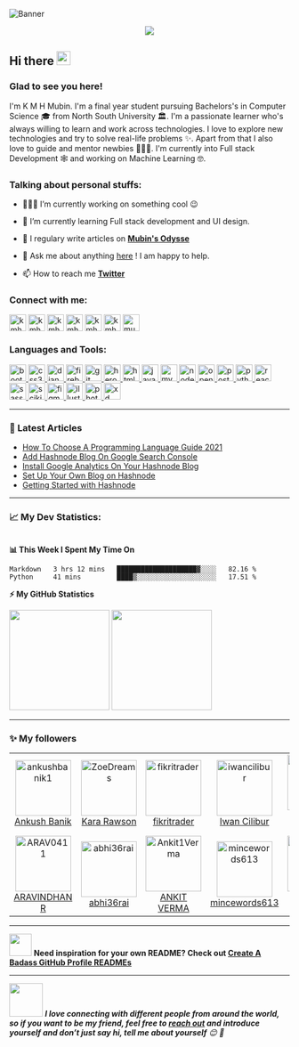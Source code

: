 ![Banner](https://github.com/kmhmubin/kmhmubin/blob/master/GitHub-Profile-Cover.jpg)

<!-- visitor counter -->
<p align="center"> 
  <img src="https://profile-counter.glitch.me/kmhmubin/count.svg" />
</p>

<!-- welcome message -->
<h2>Hi there <img src="https://media.giphy.com/media/hvRJCLFzcasrR4ia7z/giphy.gif" width="25px"></h2>

<h3>Glad to see you here!</h3>

<!-- About me -->
<p>
I'm K M H Mubin. I'm a final year student pursuing Bachelors's in Computer Science 🎓 from North South University 🏛. I'm a passionate learner who's always willing to learn and work across technologies. I love to explore new technologies and try to solve real-life problems ✨. Apart from that I also love to guide and mentor newbies 👨🏻‍💻. I'm currently into Full stack Development 🕸️ and working on Machine Learning 🤓.
</p>

<!-- Personal Stuffs -->
<h3> Talking about personal stuffs:</h3>

- 👨🏽‍💻 I’m currently working on something cool 😉

- 🌱 I’m currently learning Full stack development and UI design.

- 📝 I regulary write articles on **[Mubin's Odysse](https://mubinsodyssey.com)**

- 💬 Ask me about anything [here](https://t.me/kmhmubin) ! I am happy to help.

- 📫 How to reach me **[Twitter](http://twitter.com/kmhmubin)**

<!-- Connect with me -->
<h3 align="left">Connect with me:</h3>
<p align="left">

<a href="https://twitter.com/kmhmubin" target="blank"><img align="center" src="https://github.com/kmhmubin/kmhmubin/blob/master/assets/twitter.svg" alt="kmhmubin" height="30" width="30" /></a>
<a href="https://linkedin.com/in/kmhmubin" target="blank"><img align="center" src="https://github.com/kmhmubin/kmhmubin/blob/master/assets/linkedin.svg" alt="kmhmubin" height="30" width="30" /></a>
<a href="https://fb.com/kmhmubin" target="blank"><img align="center" src="https://github.com/kmhmubin/kmhmubin/blob/master/assets/facebook.svg" alt="kmhmubin" height="30" width="30" /></a>
<a href="https://instagram.com/kmhmubin" target="blank"><img align="center" src="https://github.com/kmhmubin/kmhmubin/blob/master/assets/instagram.svg" alt="kmhmubin" height="30" width="30" /></a>
<a href="https://hashnode.com/@kmhmubin" target="blank"><img align="center" src="https://github.com/kmhmubin/kmhmubin/blob/master/assets/hashnode.svg" alt="kmhmubin" height="30" width="30" /></a>
<a href="https://dev.to/kmhmubin" target="blank"><img align="center" src="https://github.com/kmhmubin/kmhmubin/blob/master/assets/dev.svg" alt="kmhmubin" height="30" width="30" /></a>
<a href="https://mubinsodyssey.com" target="blank"><img align="center" src="https://github.com/kmhmubin/kmhmubin/blob/master/assets/mubinsodyssey.svg" alt="mubinsodyssey" height="30" width="30" /></a>
</p>

<!-- Languages and tools -->
<h3 align="left">Languages and Tools:</h3>
<p align="left"> <a href="https://getbootstrap.com" target="_blank"> <img src="https://devicons.github.io/devicon/devicon.git/icons/bootstrap/bootstrap-plain.svg" alt="bootstrap" width="30" height="30"/> </a> <a href="https://www.w3schools.com/css/" target="_blank"> <img src="https://devicons.github.io/devicon/devicon.git/icons/css3/css3-original-wordmark.svg" alt="css3" width="30" height="30"/> </a> <a href="https://www.djangoproject.com/" target="_blank"> <img src="https://devicons.github.io/devicon/devicon.git/icons/django/django-original.svg" alt="django" width="30" height="30"/> </a> <a href="https://firebase.google.com/" target="_blank"> <img src="https://www.vectorlogo.zone/logos/firebase/firebase-icon.svg" alt="firebase" width="30" height="30"/> </a> <a href="https://git-scm.com/" target="_blank"> <img src="https://www.vectorlogo.zone/logos/git-scm/git-scm-icon.svg" alt="git" width="30" height="30"/> </a> <a href="https://heroku.com" target="_blank"> <img src="https://www.vectorlogo.zone/logos/heroku/heroku-icon.svg" alt="heroku" width="30" height="30"/> </a> <a href="https://www.w3.org/html/" target="_blank"> <img src="https://devicons.github.io/devicon/devicon.git/icons/html5/html5-original-wordmark.svg" alt="html5" width="30" height="30"/> </a> <a href="https://developer.mozilla.org/en-US/docs/Web/JavaScript" target="_blank"> <img src="https://devicons.github.io/devicon/devicon.git/icons/javascript/javascript-original.svg" alt="javascript" width="30" height="30"/> </a> <a href="https://www.mysql.com/" target="_blank"> <img src="https://devicons.github.io/devicon/devicon.git/icons/mysql/mysql-original-wordmark.svg" alt="mysql" width="30" height="30"/> </a> <a href="https://nodejs.org" target="_blank"> <img src="https://devicons.github.io/devicon/devicon.git/icons/nodejs/nodejs-original-wordmark.svg" alt="nodejs" width="30" height="30"/> </a> <a href="https://opencv.org/" target="_blank"> <img src="https://www.vectorlogo.zone/logos/opencv/opencv-icon.svg" alt="opencv" width="30" height="30"/> </a> <a href="https://www.postgresql.org" target="_blank"> <img src="https://devicons.github.io/devicon/devicon.git/icons/postgresql/postgresql-original-wordmark.svg" alt="postgresql" width="30" height="30"/> </a> <a href="https://www.python.org" target="_blank"> <img src="https://devicons.github.io/devicon/devicon.git/icons/python/python-original.svg" alt="python" width="30" height="30"/> </a> <a href="https://reactjs.org/" target="_blank"> <img src="https://devicons.github.io/devicon/devicon.git/icons/react/react-original-wordmark.svg" alt="react" width="30" height="30"/> </a> <a href="https://sass-lang.com" target="_blank"> <img src="https://devicons.github.io/devicon/devicon.git/icons/sass/sass-original.svg" alt="sass" width="30" height="30"/> </a> <a href="https://scikit-learn.org/" target="_blank"> <img src="https://upload.wikimedia.org/wikipedia/commons/0/05/Scikit_learn_logo_small.svg" alt="scikit_learn" width="30" height="30"/> </a> <a href="https://www.figma.com/" target="_blank"> <img src="https://www.vectorlogo.zone/logos/figma/figma-icon.svg" alt="figma" width="30" height="30"/> </a> <a href="https://www.adobe.com/in/products/illustrator.html" target="_blank"> <img src="https://www.vectorlogo.zone/logos/adobe_illustrator/adobe_illustrator-icon.svg" alt="illustrator" width="30" height="30"/> </a> <a href="https://www.photoshop.com/en" target="_blank"> <img src="https://devicons.github.io/devicon/devicon.git/icons/photoshop/photoshop-plain.svg" alt="photoshop" width="30" height="30"/> </a> <a href="https://www.adobe.com/products/xd.html" target="_blank"> <img src="https://cdn.worldvectorlogo.com/logos/adobe-xd.svg" alt="xd" width="30" height="30"/> </a>
</p>

---

<!-- Latest articles -->

### 📕 Latest Articles
<!-- BLOG-POST-LIST:START -->
- [How To Choose A Programming Language Guide 2021](https://mubinsodyssey.com/how-to-choose-a-programming-language-guide-2021)
- [Add Hashnode Blog On Google Search Console](https://mubinsodyssey.com/add-hashnode-blog-on-google-search-console)
- [Install Google Analytics On Your Hashnode Blog](https://mubinsodyssey.com/install-google-analytics-on-your-hashnode-blog)
- [Set Up Your Own Blog on Hashnode](https://mubinsodyssey.com/set-up-your-own-blog-on-hashnode)
- [Getting Started with Hashnode](https://mubinsodyssey.com/getting-started-with-hashnode)
<!-- BLOG-POST-LIST:END -->

---
<!-- Stats -->
<h3>📈 My Dev Statistics: </h3>

<br />
<!-- waka time stats-->
<b>📊 This Week I Spent My Time On</b>

<!--START_SECTION:waka-->
```text
Markdown   3 hrs 12 mins   ████████████████████▓░░░░   82.16 % 
Python     41 mins         ████▒░░░░░░░░░░░░░░░░░░░░   17.51 % 
```
<!--END_SECTION:waka-->


<!-- GitHub stats -->
<b>⚡ My GitHub Statistics</b>

<p>
<!-- GitHub Stats -->
<img height="180em" src="https://github-readme-stats.vercel.app/api?username=kmhmubin&show_icons=true&hide_border=true" />

<!-- Most Used Languages -->
<img height="180em" src="https://github-readme-stats.vercel.app/api/top-langs/?username=kmhmubin&exclude_repo=KNN-Image-Classification&show_icons=true&hide_border=true&layout=compact&langs_count=8"/>
</p>

---

### :sparkles: My followers
<!--START_SECTION:top-followers-->
<table>
  <tr>
    <td align="center">
      <a href="https://github.com/ankushbanik1">
        <img src="https://avatars2.githubusercontent.com/u/43584522" width="100px;" alt="ankushbanik1"/>
      </a>
      <br />
      <a href="https://github.com/ankushbanik1">Ankush Banik</a>
    </td>
    <td align="center">
      <a href="https://github.com/ZoeDreams">
        <img src="https://avatars2.githubusercontent.com/u/14066277" width="100px;" alt="ZoeDreams"/>
      </a>
      <br />
      <a href="https://github.com/ZoeDreams">Kara Rawson</a>
    </td>
    <td align="center">
      <a href="https://github.com/fikritrader">
        <img src="https://avatars2.githubusercontent.com/u/29796367" width="100px;" alt="fikritrader"/>
      </a>
      <br />
      <a href="https://github.com/fikritrader">fikritrader</a>
    </td>
    <td align="center">
      <a href="https://github.com/iwancilibur">
        <img src="https://avatars2.githubusercontent.com/u/32497273" width="100px;" alt="iwancilibur"/>
      </a>
      <br />
      <a href="https://github.com/iwancilibur">Iwan Cilibur</a>
    </td>
    <td align="center">
      <a href="https://github.com/sheheryar17">
        <img src="https://avatars2.githubusercontent.com/u/30393948" width="100px;" alt="sheheryar17"/>
      </a>
      <br />
      <a href="https://github.com/sheheryar17">Sheheryar Afzal</a>
    </td>
    <td align="center">
      <a href="https://github.com/XuanToa">
        <img src="https://avatars2.githubusercontent.com/u/25999210" width="100px;" alt="XuanToa"/>
      </a>
      <br />
      <a href="https://github.com/XuanToa">Xuan-Toa Tran</a>
    </td>
    <td align="center">
      <a href="https://github.com/SourabhSaha71">
        <img src="https://avatars2.githubusercontent.com/u/56047879" width="100px;" alt="SourabhSaha71"/>
      </a>
      <br />
      <a href="https://github.com/SourabhSaha71">Sourabh Saha</a>
    </td>
  </tr>
  <tr>
    <td align="center">
      <a href="https://github.com/ARAV0411">
        <img src="https://avatars2.githubusercontent.com/u/58031492" width="100px;" alt="ARAV0411"/>
      </a>
      <br />
      <a href="https://github.com/ARAV0411">ARAVINDHAN R</a>
    </td>
    <td align="center">
      <a href="https://github.com/abhi36rai">
        <img src="https://avatars2.githubusercontent.com/u/45686729" width="100px;" alt="abhi36rai"/>
      </a>
      <br />
      <a href="https://github.com/abhi36rai">abhi36rai</a>
    </td>
    <td align="center">
      <a href="https://github.com/Ankit1Verma">
        <img src="https://avatars2.githubusercontent.com/u/43811154" width="100px;" alt="Ankit1Verma"/>
      </a>
      <br />
      <a href="https://github.com/Ankit1Verma">ANKIT VERMA</a>
    </td>
    <td align="center">
      <a href="https://github.com/mincewords613">
        <img src="https://avatars2.githubusercontent.com/u/74135899" width="100px;" alt="mincewords613"/>
      </a>
      <br />
      <a href="https://github.com/mincewords613">mincewords613</a>
    </td>
    <td align="center">
      <a href="https://github.com/jaw8d">
        <img src="https://avatars2.githubusercontent.com/u/64399939" width="100px;" alt="jaw8d"/>
      </a>
      <br />
      <a href="https://github.com/jaw8d">Ashraful Alam Jawad</a>
    </td>
    <td align="center">
      <a href="https://github.com/bograh">
        <img src="https://avatars2.githubusercontent.com/u/69661398" width="100px;" alt="bograh"/>
      </a>
      <br />
      <a href="https://github.com/bograh">bograh</a>
    </td>
    <td align="center">
      <a href="https://github.com/Zeeshan-jamal">
        <img src="https://avatars2.githubusercontent.com/u/64805436" width="100px;" alt="Zeeshan-jamal"/>
      </a>
      <br />
      <a href="https://github.com/Zeeshan-jamal">Zeeshan Jamal</a>
    </td>
  </tr>
</table>
<!--END_SECTION:top-followers-->


---
<img src="https://media.giphy.com/media/hS3IR40sIwRl6zUyrQ/giphy.gif" width="40"> <b>Need inspiration for your own README? Check out [Create A Badass GitHub Profile READMEs](https://mubinsodyssey.com/create-a-badass-github-profile-readmes)</b>

---
<img src="https://media.giphy.com/media/LnQjpWaON8nhr21vNW/giphy.gif" width="60"> <em><b>I love connecting with different people from around the world, so if you want to be my friend, feel free to <a href="https://twitter.com/kmhmubin">reach out</a> and introduce yourself and don’t just say hi, tell me about yourself</b> 😊 💜</em>
